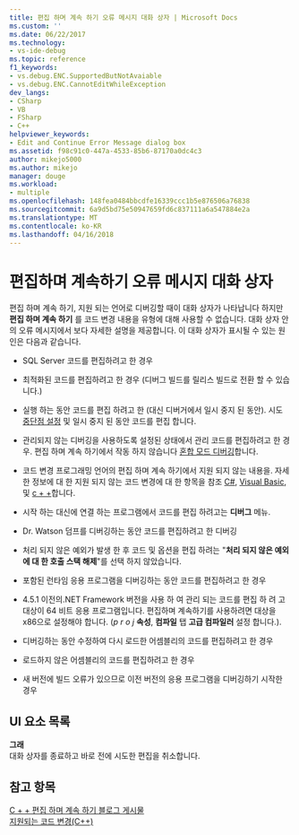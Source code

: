 ```yaml
---
title: 편집 하며 계속 하기 오류 메시지 대화 상자 | Microsoft Docs
ms.custom: ''
ms.date: 06/22/2017
ms.technology:
- vs-ide-debug
ms.topic: reference
f1_keywords:
- vs.debug.ENC.SupportedButNotAvaiable
- vs.debug.ENC.CannotEditWhileException
dev_langs:
- CSharp
- VB
- FSharp
- C++
helpviewer_keywords:
- Edit and Continue Error Message dialog box
ms.assetid: f98c91c0-447a-4533-85b6-87170a0dc4c3
author: mikejo5000
ms.author: mikejo
manager: douge
ms.workload:
- multiple
ms.openlocfilehash: 148fea0484bbcdfe16339ccc1b5e876506a76838
ms.sourcegitcommit: 6a9d5bd75e50947659fd6c837111a6a547884e2a
ms.translationtype: MT
ms.contentlocale: ko-KR
ms.lasthandoff: 04/16/2018
---
```

# <a name="edit-and-continue-error-message-dialog-box"></a>편집하며 계속하기 오류 메시지 대화 상자
편집 하며 계속 하기, 지원 되는 언어로 디버깅할 때이 대화 상자가 나타납니다 하지만 **편집 하며 계속 하기** 를 코드 변경 내용을 유형에 대해 사용할 수 없습니다. 대화 상자 안의 오류 메시지에서 보다 자세한 설명을 제공합니다. 이 대화 상자가 표시될 수 있는 원인은 다음과 같습니다.  

-   SQL Server 코드를 편집하려고 한 경우

-   최적화된 코드를 편집하려고 한 경우 (디버그 빌드를 릴리스 빌드로 전환 할 수 있습니다.)

-   실행 하는 동안 코드를 편집 하려고 한 (대신 디버거에서 일시 중지 된 동안). 시도 [중단점 설정](../debugger/using-breakpoints.md) 및 일시 중지 된 동안 코드를 편집 합니다.

-   관리되지 않는 디버깅을 사용하도록 설정된 상태에서 관리 코드를 편집하려고 한 경우. 편집 하며 계속 하기에서 작동 하지 않습니다 [혼합 모드 디버깅](../debugger/how-to-debug-in-mixed-mode.md)합니다.

-   코드 변경 프로그래밍 언어의 편집 하며 계속 하기에서 지원 되지 않는 내용을. 자세한 정보에 대 한 지원 되지 않는 코드 변경에 대 한 항목을 참조 [C#](../debugger/supported-code-changes-csharp.md), [Visual Basic](../debugger/unsupported-edits-in-visual-basic-edit-and-continue.md), 및 [c + +](../debugger/supported-code-changes-cpp.md)합니다.
  
-   시작 하는 대신에 연결 하는 프로그램에서 코드를 편집 하려고는 **디버그** 메뉴.  
  
-   Dr. Watson 덤프를 디버깅하는 동안 코드를 편집하려고 한 디버깅  
  
-   처리 되지 않은 예외가 발생 한 후 코드 및 옵션을 편집 하려는 "**처리 되지 않은 예외에 대 한 호출 스택 해제**"를 선택 하지 않았습니다.  
  
-   포함된 런타임 응용 프로그램을 디버깅하는 동안 코드를 편집하려고 한 경우
  
-   4.5.1 이전의.NET Framework 버전을 사용 하 여 관리 되는 코드를 편집 하 려 고 대상이 64 비트 응용 프로그램입니다. 편집하며 계속하기를 사용하려면 대상을 x86으로 설정해야 합니다. (*p r o j* **속성**, **컴파일** 탭 **고급 컴파일러** 설정 합니다.).  
  
-   디버깅하는 동안 수정하여 다시 로드한 어셈블리의 코드를 편집하려고 한 경우  
  
-   로드하지 않은 어셈블리의 코드를 편집하려고 한 경우  
  
-   새 버전에 빌드 오류가 있으므로 이전 버전의 응용 프로그램을 디버깅하기 시작한 경우
  
## <a name="uielement-list"></a>UI 요소 목록  
 **그래**  
 대화 상자를 종료하고 바로 전에 시도한 편집을 취소합니다.  
  
## <a name="see-also"></a>참고 항목  
 [C + + 편집 하며 계속 하기 블로그 게시물](https://blogs.msdn.microsoft.com/vcblog/2016/07/01/c-edit-and-continue-in-visual-studio-2015-update-3/)  
 [지원되는 코드 변경(C++)](../debugger/supported-code-changes-cpp.md)